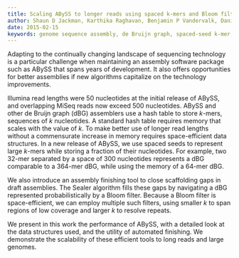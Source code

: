 ```yaml
---
title: Scaling ABySS to longer reads using spaced k-mers and Bloom filters
author: Shaun D Jackman, Karthika Raghavan, Benjamin P Vandervalk, Daniel Paulino, Justin Chu, Hamid Mohamadi, Anthony G Raymond, René L Warren, Inanç Birol
date: 2015-02-15
keywords: genome sequence assembly, de Bruijn graph, spaced-seed k-mer, Bloom filter
---
```


Adapting to the continually changing landscape of sequencing technology is a particular challenge when maintaining an assembly software package such as ABySS that spans years of development. It also offers opportunities for better assemblies if new algorithms capitalize on the technology improvements.

Illumina read lengths were 50 nucleotides at the initial release of ABySS, and overlapping MiSeq reads now exceed 500 nucleotides. ABySS and other de Bruijn graph (dBG) assemblers use a hash table to store *k*-mers, sequences of *k* nucleotides. A standard hash table requires memory that scales with the value of *k*. To make better use of longer read lengths without a commensurate increase in memory requires space-efficient data structures. In a new release of ABySS, we use spaced seeds to represent large *k*-mers while storing a fraction of their nucleotides. For example, two 32-mer separated by a space of 300 nucleotides represents a dBG comparable to a 364-mer dBG, while using the memory of a 64-mer dBG.

We also introduce an assembly finishing tool to close scaffolding gaps in draft assemblies. The Sealer algorithm fills these gaps by navigating a dBG represented probabilistically by a Bloom filter. Because a Bloom filter is space-efficient, we can employ multiple such filters, using smaller *k* to span regions of low coverage and larger *k* to resolve repeats.

We present in this work the performance of ABySS, with a detailed look at the data structures used, and the utility of automated finishing. We demonstrate the scalability of these efficient tools to long reads and large genomes.

